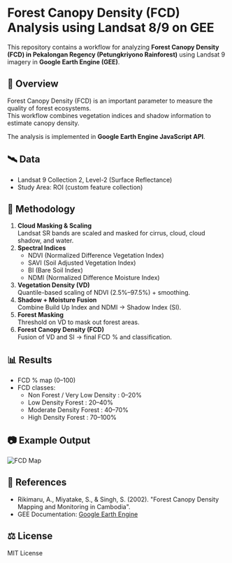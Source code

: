 # Forest Canopy Density (FCD) Analysis using Landsat 8/9 on GEE

This repository contains a workflow for analyzing **Forest Canopy Density (FCD) in Pekalongan Regency (Petungkriyono Rainforest)** using Landsat 9 imagery in **Google Earth Engine (GEE)**.

## 🌱 Overview
Forest Canopy Density (FCD) is an important parameter to measure the quality of forest ecosystems.  
This workflow combines vegetation indices and shadow information to estimate canopy density.

The analysis is implemented in **Google Earth Engine JavaScript API**.

## 🛰️ Data
- Landsat 9 Collection 2, Level-2 (Surface Reflectance)
- Study Area: ROI (custom feature collection)

## 🔎 Methodology
1. **Cloud Masking & Scaling**  
   Landsat SR bands are scaled and masked for cirrus, cloud, cloud shadow, and water.
2. **Spectral Indices**  
   - NDVI (Normalized Difference Vegetation Index)  
   - SAVI (Soil Adjusted Vegetation Index)  
   - BI (Bare Soil Index)  
   - NDMI (Normalized Difference Moisture Index)  
3. **Vegetation Density (VD)**  
   Quantile-based scaling of NDVI (2.5%–97.5%) + smoothing.  
4. **Shadow + Moisture Fusion**  
   Combine Build Up Index and NDMI → Shadow Index (SI).  
5. **Forest Masking**  
   Threshold on VD to mask out forest areas.  
6. **Forest Canopy Density (FCD)**  
   Fusion of VD and SI → final FCD % and classification.

## 📊 Results
- FCD % map (0–100)
- FCD classes:
  - Non Forest / Very Low Density : 0–20%
  - Low Density Forest : 20–40%
  - Moderate Density Forest : 40–70%
  - High Density Forest : 70–100%

## 📷 Example Output
![FCD Map](results/fcd_classification.png)

## 📑 References
- Rikimaru, A., Miyatake, S., & Singh, S. (2002). "Forest Canopy Density Mapping and Monitoring in Cambodia".  
- GEE Documentation: [Google Earth Engine](https://code.earthengine.google.com/8f0ecee4e0e80a2b8a4dd31b54bbe20a)

## ⚖️ License
MIT License

